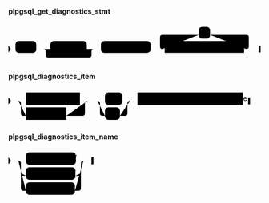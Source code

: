 #### plpgsql_get_diagnostics_stmt

<svg class="rrdiagram" version="1.1" xmlns:xlink="http://www.w3.org/1999/xlink" xmlns="http://www.w3.org/2000/svg" width="534" height="80" viewbox="0 0 534 80"><path class="connector" d="M0 52h15m44 0h30m77 0h20m-112 0q5 0 5 5v8q0 5 5 5h87q5 0 5-5v-8q0-5 5-5m5 0h10m105 0h30m-5 0q-5 0-5-5v-20q0-5 5-5h77m24 0h77q5 0 5 5v20q0 5-5 5m-5 0h35"/><polygon points="0,59 5,52 0,45" style="fill:black;stroke-width:0"/><rect class="literal" x="15" y="35" width="44" height="25" rx="7"/><text class="text" x="25" y="52">GET</text><rect class="literal" x="89" y="35" width="77" height="25" rx="7"/><text class="text" x="99" y="52">CURRENT</text><rect class="literal" x="196" y="35" width="105" height="25" rx="7"/><text class="text" x="206" y="52">DIAGNOSTICS</text><rect class="literal" x="403" y="5" width="24" height="25" rx="7"/><text class="text" x="413" y="22">,</text><a xlink:href="#plpgsql-diagnostics-item"><rect class="rule" x="331" y="35" width="168" height="25"/><text class="text" x="341" y="52">plpgsql_diagnostics_item</text></a><polygon points="530,59 534,59 534,45 530,45" style="fill:black;stroke-width:0"/></svg>

#### plpgsql_diagnostics_item

<svg class="rrdiagram" version="1.1" xmlns:xlink="http://www.w3.org/1999/xlink" xmlns="http://www.w3.org/2000/svg" width="483" height="65" viewbox="0 0 483 65"><path class="connector" d="M0 22h35m108 0h20m-143 0q5 0 5 5v20q0 5 5 5h5m81 0h32q5 0 5-5v-20q0-5 5-5m5 0h30m35 0h20m-70 0q5 0 5 5v20q0 5 5 5h5m30 0h10q5 0 5-5v-20q0-5 5-5m5 0h10m210 0h15"/><polygon points="0,29 5,22 0,15" style="fill:black;stroke-width:0"/><a xlink:href="../../../../../../syntax_resources/grammar_diagrams#variable-name"><rect class="rule" x="35" y="5" width="108" height="25"/><text class="text" x="45" y="22">variable_name</text></a><a xlink:href="../../../../../../syntax_resources/grammar_diagrams#arg-name"><rect class="rule" x="35" y="35" width="81" height="25"/><text class="text" x="45" y="52">arg_name</text></a><rect class="literal" x="193" y="5" width="35" height="25" rx="7"/><text class="text" x="203" y="22">:=</text><rect class="literal" x="193" y="35" width="30" height="25" rx="7"/><text class="text" x="203" y="52">=</text><a xlink:href="#plpgsql-diagnostics-item-name"><rect class="rule" x="258" y="5" width="210" height="25"/><text class="text" x="268" y="22">plpgsql_diagnostics_item_name</text></a><polygon points="479,29 483,29 483,15 479,15" style="fill:black;stroke-width:0"/></svg>

#### plpgsql_diagnostics_item_name

<svg class="rrdiagram" version="1.1" xmlns:xlink="http://www.w3.org/1999/xlink" xmlns="http://www.w3.org/2000/svg" width="170" height="95" viewbox="0 0 170 95"><path class="connector" d="M0 22h35m100 0h20m-130 25q0 5 5 5h5m99 0h6q5 0 5-5m-125-25q5 0 5 5v50q0 5 5 5h5m98 0h7q5 0 5-5v-50q0-5 5-5m5 0h15"/><polygon points="0,29 5,22 0,15" style="fill:black;stroke-width:0"/><rect class="literal" x="35" y="5" width="100" height="25" rx="7"/><text class="text" x="45" y="22">PG_CONTEXT</text><rect class="literal" x="35" y="35" width="99" height="25" rx="7"/><text class="text" x="45" y="52">ROW_COUNT</text><rect class="literal" x="35" y="65" width="98" height="25" rx="7"/><text class="text" x="45" y="82">RESULT_OID</text><polygon points="166,29 170,29 170,15 166,15" style="fill:black;stroke-width:0"/></svg>

